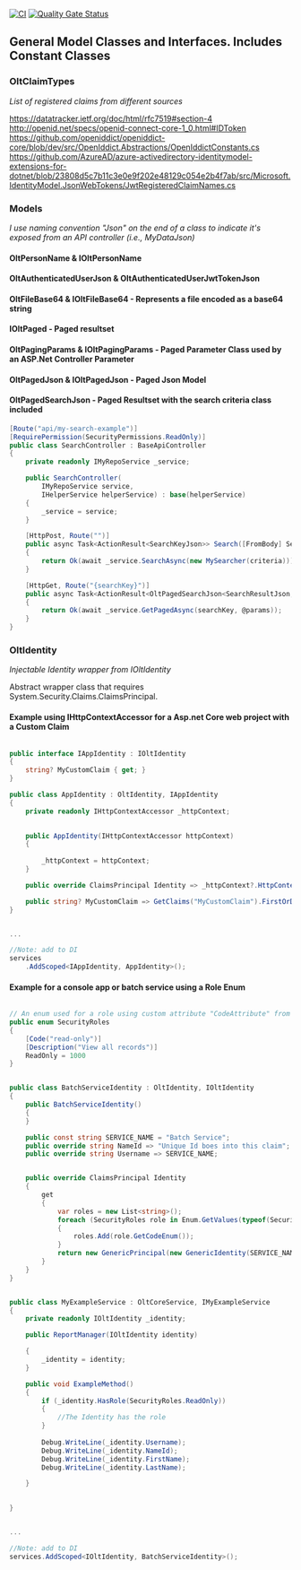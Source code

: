 ﻿[![CI](https://github.com/OuterlimitsTech/olt-dotnet-core/actions/workflows/build.yml/badge.svg)](https://github.com/OuterlimitsTech/olt-dotnet-core/actions/workflows/build.yml) [![Quality Gate Status](https://sonarcloud.io/api/project_badges/measure?project=OuterlimitsTech_olt-dotnet-core&metric=alert_status)](https://sonarcloud.io/summary/new_code?id=OuterlimitsTech_olt-dotnet-core)

## General Model Classes and Interfaces.  Includes Constant Classes

### OltClaimTypes

_List of registered claims from different sources_

https://datatracker.ietf.org/doc/html/rfc7519#section-4
http://openid.net/specs/openid-connect-core-1_0.html#IDToken
https://github.com/openiddict/openiddict-core/blob/dev/src/OpenIddict.Abstractions/OpenIddictConstants.cs
https://github.com/AzureAD/azure-activedirectory-identitymodel-extensions-for-dotnet/blob/23808d5c7b11c3e0e9f202e48129c054e2b4f7ab/src/Microsoft.IdentityModel.JsonWebTokens/JwtRegisteredClaimNames.cs


### Models

_I use naming convention "Json" on the end of a class to indicate it's exposed from an API controller (i.e., MyDataJson)_

#### OltPersonName & IOltPersonName

#### OltAuthenticatedUserJson & OltAuthenticatedUserJwtTokenJson

#### OltFileBase64 & IOltFileBase64 - Represents a file encoded as a base64 string

#### IOltPaged - Paged resultset

#### OltPagingParams & IOltPagingParams - Paged Parameter Class used by an ASP.Net Controller Parameter

#### OltPagedJson & IOltPagedJson - Paged Json Model

#### OltPagedSearchJson - Paged Resultset with the search criteria class included


```csharp
[Route("api/my-search-example")]
[RequirePermission(SecurityPermissions.ReadOnly)]
public class SearchController : BaseApiController
{
    private readonly IMyRepoService _service;

    public SearchController(
        IMyRepoService service,
        IHelperService helperService) : base(helperService)
    {
        _service = service;
    }

    [HttpPost, Route("")]
    public async Task<ActionResult<SearchKeyJson>> Search([FromBody] SearchCriteriaJson criteria)
    {
        return Ok(await _service.SearchAsync(new MySearcher(criteria)));
    }

    [HttpGet, Route("{searchKey}")]
    public async Task<ActionResult<OltPagedSearchJson<SearchResultJson, SearchCriteriaJson>>> GetSearch(string searchKey, [FromQuery] OltPagingParams @params)
    {
        return Ok(await _service.GetPagedAsync(searchKey, @params));
    }
}
```



### OltIdentity

_Injectable Identity wrapper from IOltIdentity_


Abstract wrapper class that requires System.Security.Claims.ClaimsPrincipal.


#### Example using IHttpContextAccessor for a Asp.net Core web project with a Custom Claim
```csharp

public interface IAppIdentity : IOltIdentity
{
    string? MyCustomClaim { get; }
}

public class AppIdentity : OltIdentity, IAppIdentity
{
    private readonly IHttpContextAccessor _httpContext;
        

    public AppIdentity(IHttpContextAccessor httpContext)
    {
            
        _httpContext = httpContext;
    }

    public override ClaimsPrincipal Identity => _httpContext?.HttpContext?.User;

    public string? MyCustomClaim => GetClaims("MyCustomClaim").FirstOrDefault()?.Value; 
}


...

//Note: add to DI
services
    .AddScoped<IAppIdentity, AppIdentity>();

```

#### Example for a console app or batch service using a Role Enum
```csharp

// An enum used for a role using custom attribute "CodeAttribute" from OLT.Core.Attribute.Abstractions
public enum SecurityRoles 
{
    [Code("read-only")]
    [Description("View all records")]
    ReadOnly = 1000
}


public class BatchServiceIdentity : OltIdentity, IOltIdentity
{
    public BatchServiceIdentity()
    {
    }

    public const string SERVICE_NAME = "Batch Service";
    public override string NameId => "Unique Id boes into this claim";
    public override string Username => SERVICE_NAME;


    public override ClaimsPrincipal Identity
    {
        get
        {
            var roles = new List<string>();
            foreach (SecurityRoles role in Enum.GetValues(typeof(SecurityRoles)))
            {
                roles.Add(role.GetCodeEnum());
            }
            return new GenericPrincipal(new GenericIdentity(SERVICE_NAME), roles.ToArray());
        }
    }
}


public class MyExampleService : OltCoreService, IMyExampleService
{
    private readonly IOltIdentity _identity;

    public ReportManager(IOltIdentity identity)

    {
        _identity = identity;
    }

    public void ExampleMethod()
    {
        if (_identity.HasRole(SecurityRoles.ReadOnly)) 
        {
            //The Identity has the role
        }
                
        Debug.WriteLine(_identity.Username);
        Debug.WriteLine(_identity.NameId);
        Debug.WriteLine(_identity.FirstName);
        Debug.WriteLine(_identity.LastName);

    }

   
}


...

//Note: add to DI
services.AddScoped<IOltIdentity, BatchServiceIdentity>();


```


